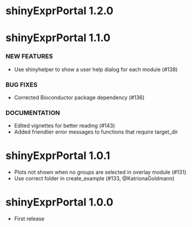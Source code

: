 # shinyExprPortal 1.2.0

# shinyExprPortal 1.1.0

### NEW FEATURES

- Use shinyhelper to show a user help dialog for each module (#138)

### BUG FIXES

- Corrected Bioconductor package dependency (#136)

### DOCUMENTATION

- Edited vignettes for better reading (#143)
- Added friendlier error messages to functions that require target_dir

# shinyExprPortal 1.0.1

- Plots not shown when no groups are selected in overlay module (#131)
- Use correct folder in create_example (#133, @KatrionaGoldmann)

# shinyExprPortal 1.0.0

* First release
